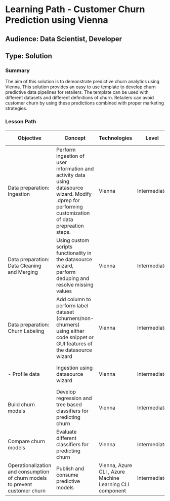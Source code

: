 # Learning Path - Customer Churn Prediction using Vienna

## Audience: Data Scientist, Developer
## Type: Solution

### Summary
The aim of this solution is to demonstrate predictive churn analytics using Vienna. This solution provides an easy to use template to develop churn predictive data pipelines for retailers. The template can be used with different datasets and different definitions of churn. Retailers can avoid customer churn by using these predictions combined with proper marketing strategies. 


### Lesson Path

| Objective |	Concept	| Technologies | Level | Pre-Requisites | Ignite Deliverable
| --- |	---	| --- | ---  | ---  | --- 
| Data preparation: Ingestion | Perform ingestion of user information and activity data using datasource wizard. Modify .dprep for performing customization of data prepreation steps.| Vienna | Intermediate | Python (including external libraries) | Tutorial
| Data preparation: Data Cleaning and Merging | Using custom scripts functionality in the datasource wizard, perform deduping and resolve missing values | Vienna | Intermediate | Python | Tutorial
| Data preparation: Churn Labeling | Add column to perform label dataset (churners/non-churners) using either code snippet or GUI features of the datasource wizard  | Vienna | Intermediate | Python | Tutorial
| - Profile data | Ingestion using datasource wizard | Vienna | Intermediate | Python (including external libraries) | Tutorial
| Build churn models | Develop regression and tree based classifiers for predicting churn | Vienna | Intermediate | Python (including external libraries) | Tutorial
| Compare churn models | Evaluate different classifiers for predicting churn | Vienna | Intermediate | Python (including external libraries) | Tutorial
| Operationalization and consumption of churn models to prevent customer churn| Publish and consume predictive models | Vienna, Azure CLI , Azure Machine Learning CLI component | Intermediate | Python (including external libraries) | Tutorial
